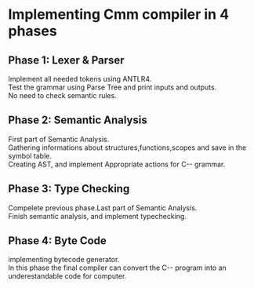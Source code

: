 # Implementing Cmm compiler in 4 phases

## Phase 1: Lexer & Parser
Implement all needed tokens using ANTLR4.\
Test the grammar using Parse Tree and print inputs and outputs.\
No need to check semantic rules.

## Phase 2: Semantic Analysis
First part of Semantic Analysis.\
Gathering informations about structures,functions,scopes and save in the symbol table.\
Creating AST, and implement Appropriate actions for C-- grammar.

## Phase 3: Type Checking
Compelete previous phase.Last part of Semantic Analysis.\
Finish semantic analysis, and implement typechecking.

## Phase 4: Byte Code
implementing bytecode generator.\
In this phase the final compiler can convert the C-- program into an underestandable code for computer.
